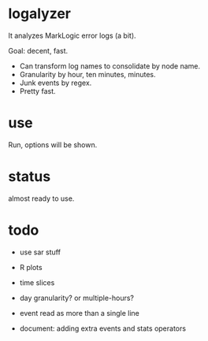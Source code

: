 # logalyzer

It analyzes MarkLogic error logs (a bit).

Goal:  decent, fast.

  - Can transform log names to consolidate by node name.
  - Granularity by hour, ten minutes, minutes.
  - Junk events by regex.
  - Pretty fast.

# use

Run, options will be shown.

# status

almost ready to use.

# todo

  - use sar stuff
  - R plots
  - time slices
  - day granularity?  or multiple-hours?
  - event read as more than a single line

  - document:  adding extra events and stats operators


